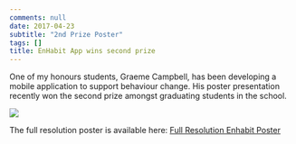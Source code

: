 ```yaml
---
comments: null
date: 2017-04-23
subtitle: "2nd Prize Poster"
tags: []
title: EnHabit App wins second prize 
---
```


One of my honours students, Graeme Campbell, has been developing a mobile application to support behaviour change. His poster presentation recently won the second prize amongst graduating students in the school.

![](/img/enhabit_poster_small.png)

The full resolution poster is available here: [Full Resolution Enhabit Poster](/img/enhabit_poster_large.png)



